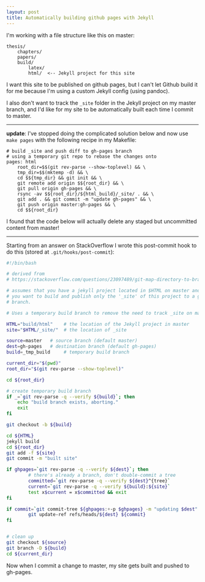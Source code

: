 ```yaml
---
layout: post
title: Automatically building github pages with Jekyll
---
```


I'm working with a file structure like this on master:

```
thesis/
    chapters/
    papers/
    build/
        latex/
        html/  <-- Jekyll project for this site
```

I want this site to be published on github pages, but I can't let Github build
it for me because I'm using a custom Jekyll config (using pandoc).

I also don't want to track the `_site` folder in the Jekyll project on my
master branch, and I'd like for my site to be automatically built each time
I commit to master.

*****

**update**: I've stopped doing the complicated solution below and now use `make pages`
with the following recipe in my Makefile:

```make
# build _site and push diff to gh-pages branch
# using a temporary git repo to rebase the changes onto
pages: html
	root_dir=$$(git rev-parse --show-toplevel) && \
	tmp_dir=$$(mktemp -d) && \
	cd $${tmp_dir} && git init && \
	git remote add origin $${root_dir} && \
	git pull origin gh-pages && \
	rsync -av $${root_dir}/${html_build}/_site/ . && \
	git add . && git commit -m "update gh-pages" && \
	git push origin master:gh-pages && \
	cd $${root_dir}
```

I found that the code below will actually delete any staged but
uncommitted content from master!

*****

Starting from an answer on StackOverflow I wrote this post-commit hook to do
this (stored at `.git/hooks/post-commit`):


```bash
#!/bin/bash

# derived from
# https://stackoverflow.com/questions/23097489/git-map-directory-to-branch/23097670#23097670

# assumes that you have a jekyll project located in $HTML on master and that
# you want to build and publish only the '_site' of this project to a gh-pages
# branch.

# Uses a temporary build branch to remove the need to track _site on master.

HTML="build/html"    # the location of the Jekyll project in master
site="$HTML/_site/"  # the location of _site

source=master   # source branch (default master)
dest=gh-pages   # destination branch (default gh-pages)
build=_tmp_build     # temporary build branch

current_dir="$(pwd)"
root_dir="$(git rev-parse --show-toplevel)"

cd ${root_dir}

# create temporary build branch
if _=`git rev-parse -q --verify ${build}`; then
    echo "build branch exists, aborting."
    exit
fi

git checkout -b ${build}

cd ${HTML}
jekyll build
cd ${root_dir}
git add -f ${site}
git commit -m "built site"

if ghpages=`git rev-parse -q --verify ${dest}`; then
        # there's already a branch, don't double-commit a tree
        committed=`git rev-parse -q --verify ${dest}^{tree}`
        current=`git rev-parse -q --verify ${build}:${site}`
        test x$current = x$committed && exit
fi

if commit=`git commit-tree ${ghpages:+-p $ghpages} -m "updating $dest" ${build}:${site}`; then
        git update-ref refs/heads/${dest} ${commit}
fi


# clean up
git checkout ${source}
git branch -D ${build}
cd ${current_dir}
```

Now when I commit a change to master, my site gets built and pushed to
gh-pages.
